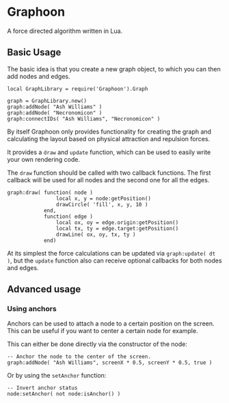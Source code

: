 # Graphoon

A force directed algorithm written in Lua.


## Basic Usage

The basic idea is that you create a new graph object, to which you can then add nodes and edges.

```
local GraphLibrary = require('Graphoon').Graph

graph = GraphLibrary.new()
graph:addNode( "Ash Williams" )
graph:addNode( "Necronomicon" )
graph:connectIDs( "Ash Williams", "Necronomicon" )
```

By itself Graphoon only provides functionality for creating the graph and calculating the layout based on physical attraction and repulsion forces.

It provides a ```draw``` and ```update``` function, which can be used to easily write your own rendering code.

The ```draw``` function should be called with two callback functions. The first callback will be used for all nodes and the second one for all the edges. 

```
graph:draw( function( node )
				local x, y = node:getPosition()
				drawCircle( 'fill', x, y, 10 )
			end,
			function( edge )
				local ox, oy = edge.origin:getPosition()
				local tx, ty = edge.target:getPosition()
				drawLine( ox, oy, tx, ty )
			end)
```

At its simplest the force calculations can be updated via ```graph:update( dt )```, but the ```update``` function also can receive optional callbacks for both nodes and edges.

## Advanced usage

### Using anchors

Anchors can be used to attach a node to a certain position on the screen. This can be useful if you want to center a certain node for example.

This can either be done directly via the constructor of the node:

```
-- Anchor the node to the center of the screen.
graph:addNode( "Ash Williams", screenX * 0.5, screenY * 0.5, true )
```

Or by using the ```setAnchor``` function:

```
-- Invert anchor status
node:setAnchor( not node:isAnchor() )
```

